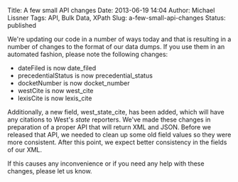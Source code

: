 Title: A few small API changes
Date: 2013-06-19 14:04
Author: Michael Lissner
Tags: API, Bulk Data, XPath
Slug: a-few-small-api-changes
Status: published

We're updating our code in a number of ways today and that is resulting
in a number of changes to the format of our data dumps. If you use them
in an automated fashion, please note the following changes:

-   dateFiled is now date\_filed
-   precedentialStatus is now precedential\_status
-   docketNumber is now docket\_number
-   westCite is now west\_cite
-   lexisCite is now lexis\_cite

Additionally, a new field, west\_state\_cite, has been added, which will
have any citations to West's *state* reporters.
We've made these changes in preparation of a proper API that will
return XML and JSON. Before we released that API, we needed to clean up
some old field values so they were more consistent. After this point, we
expect better consistency in the fields of our XML.

If this causes any inconvenience or if you need any help with these
changes, please let us know.

